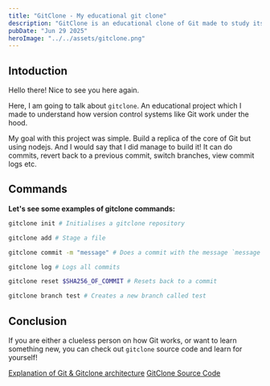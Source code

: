 ```yaml
---
title: "GitClone - My educational git clone"
description: "GitClone is an educational clone of Git made to study its architecture"
pubDate: "Jun 29 2025"
heroImage: "../../assets/gitclone.png"
---
```


## Intoduction

Hello there! Nice to see you here again.

Here, I am going to talk about `gitclone`. An educational project which I made to understand how version control systems like Git work under the hood.

My goal with this project was simple. Build a replica of the core of Git but using nodejs. And I would say that I did manage to build it! It can do commits, revert back to a previous commit, switch branches, view commit logs etc.

## Commands

**Let's see some examples of gitclone commands:**

```bash
gitclone init # Initialises a gitclone repository

gitclone add # Stage a file

gitclone commit -m "message" # Does a commit with the message `message`

gitclone log # Logs all commits

gitclone reset $SHA256_OF_COMMIT # Resets back to a commit

gitclone branch test # Creates a new branch called test
```

## Conclusion

If you are either a clueless person on how Git works, or want to learn something new, you can check out `gitclone` source code and learn for yourself!

[Explanation of Git & Gitclone architecture](https://github.com/Byson94/gitclone/blob/main/architecture/README.md)
[GitClone Source Code](https://github.com/Byson94/gitclone)
